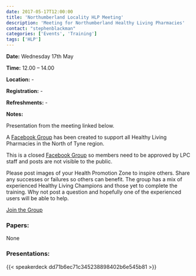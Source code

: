 ```yaml
---
date: 2017-05-17T12:00:00
title: 'Northumberland Locality HLP Meeting'
description: 'Meeting for Northumberland Healthy Living Pharmacies'
contact: "stephenblackman"
categories: ['Events', 'Training']
tags: ['HLP']
---
```


**Date:**  Wednesday 17th May  

**Time:**  12.00 – 14.00  

**Location:**  -  

**Registration:**  -  

**Refreshments:**  -

**Notes:**  

Presentation from the meeting linked below.

A [Facebook Group](https://www.facebook.com/groups/NOTHLPS/) has been created to support
all Healthy Living Pharmacies in the North of Tyne region.  

This is a closed [Facebook Group](https://www.facebook.com/groups/NOTHLPS/) so members need 
to be approved by LPC staff and posts are not visible to the public.  

Please post images of your Health Promotion Zone to inspire others.  Share any successes or failures 
so others can benefit.  The group has a mix of experienced Healthy Living Champions and those yet to
complete the training.  Why not post a question and hopefully one of the experienced users will be able to help.  

[Join the Group](https://www.facebook.com/groups/NOTHLPS/)

### Papers:

None

### Presentations:

{{< speakerdeck dd71b6ec71c345238898402b6e545b81 >}}

